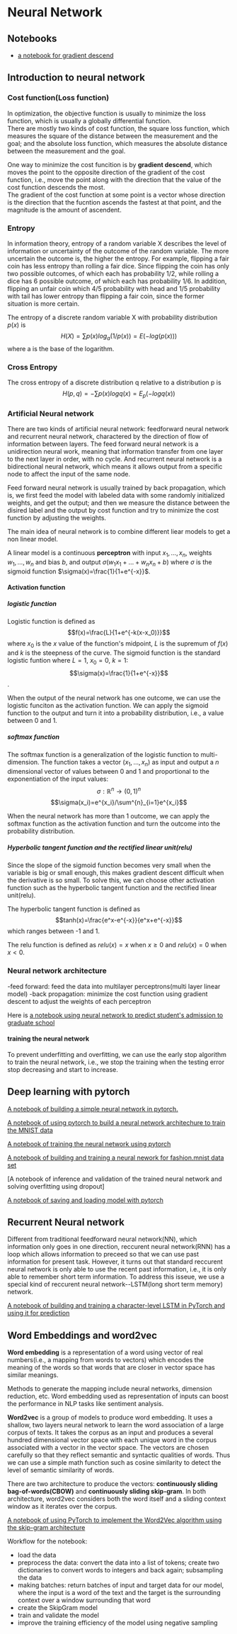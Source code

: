 # Neural Network
## Notebooks

- [a notebook for gradient descend](notebooks/GradientDescent.ipynb)
## Introduction to neural network
### Cost function(Loss function)
In optimization, the objective function is usually to minimize the loss function, which is usually a globally differential function.  
There are mostly two kinds of cost function, the square loss function, which  measures the square of the distance between the measurement and the goal; and the absolute loss function, which measures the absolute distance between the measurement and the goal.

One way to minimize the cost funcition is by **gradient descend**, which moves the point to the opposite direction of the gradient of the cost function, i.e., move the point along with the direction that the value of the cost function descends the most.  
The gradient of the cost function at some point is a vector whose direction is the direction that the fucntion ascends the fastest at that point, and the magnitude is the amount of ascendent.

### Entropy
In information theory, entropy of a random variable X describes the level of information or uncertainty of the outcome of the random variable. The more uncertain the outcome is, the higher the entropy. For example, flipping a fair coin has less entropy than rolling a fair dice. Since flipping the coin has only two possible outcomes, of which each has probability 1/2, while rolling a dice has 6 possible outcome, of which each has probability 1/6. In addition, flipping an unfair coin which 4/5 probability with head and 1/5 probability with tail has lower entropy than flipping a fair coin, since the former situation is more certain.

The entropy of a discrete random variable X with probability distribution $p(x)$ is 
$$H(X)=\sum p(x)log_a(1/p(x))=E(-log(p(x)))$$
where a is the base of the logarithm.

### Cross Entropy
The cross entropy of a discrete distribution q relative to a distribution p is 
$$H(p,q)=-\sum p(x)log q(x)=E_p(-log q(x))$$

### Artificial Neural network
There are two kinds of artificial neural network: feedforward neural network and recurrent neural network, charactered by the direction of flow of information between layers. The feed forward neural network is a unidirection neural work, meaning that information transfer from one layer to the next layer in order, with no cycle. And recurrent neural network is a bidirectional neural network, which means it allows output from a specific node to affect the input of the same node.

Feed forward neural network is usually trained by back propagation, which is, we first feed the model with labeled data with some randomly initialized weights, and get the output; and then we measure the distance between the disired label and the output by cost function and try to minimize the cost function by adjusting the weights.

The main idea of neural network is to combine different liear models to get a non linear model. 

A linear model is a continuous **perceptron** with input $x_1,\dots,x_n$, weights $w_1,\dots, w_n$ and bias $b$, and output $\sigma(w_1x_1+\dots+w_nx_n+b)$ where $\sigma$ is the sigmoid function $\sigma(x)=\frac{1}{1+e^{-x}}$.

#### Activation function
##### logistic function
Logistic function is defined as
$$f(x)=\frac{L}{1+e^{-k(x-x_0)}}$$
where $x_0$ is the $x$ value of the function's midpoint, $L$ is the supremum of $f(x)$ and $k$ is the steepness of the curve.
The sigmoid function is the standard logistic funtion where $L=1$, $x_0=0$, $k=1$:
$$\sigma(x)=\frac{1}{1+e^{-x}}$$.

When the output of the neural network has one outcome, we can use the logistic funciton as the activation function. We can apply the sigmoid function to the output and turn it into a probability distribution, i.e., a value between 0 and 1. 

##### softmax function
The softmax function is a generalization of the logistic function to multi-dimension. The function takes a vector $(x_1, \dots,x_n)$ as input and output a $n$ dimensional vector of values between 0 and 1 and proportional to the exponentiation of the input values:
$$\sigma: \mathbb{R}^{n}\to (0,1)^{n}$$
$$\sigma(x_i)=e^{x_i}/\sum^{n}_{i=1}e^{x_i}$$

When the neural network has more than 1 outcome, we can apply the softmax function as the activation function and turn the outcome into the probability distribution.

##### Hyperbolic tangent function and the rectified linear unit(relu)
Since the slope of the sigmoid function becomes very small when the variable is big or small enough, this makes gradient descent difficult when the derivative is so small. To solve this, we can choose other activation function such as the hyperbolic tangent function and the rectified linear unit(relu).

The hyperbolic tangent function is defined as
$$tanh(x)=\frac{e^x-e^{-x}}{e^x+e^{-x}}$$
which ranges between -1 and 1.

The relu function is defined as $relu(x)=x$ when $x\geq 0$ and $relu(x)=0$ when $x<0$.

### Neural network architecture
-feed forward: feed the data into multilayer perceptrons(multi layer linear model)
-back propagation: minimize the cost function using gradient descent to adjust the weights of each perceptron

Here is [a notebook using neural network to predict student's admission to graduate school](notebooks/StudentAdmissions.ipynb)

#### training the neural network
To prevent underfitting and overfitting, we can use the early stop algorithm to train the neural network, i.e., we stop the training when the testing error stop decreasing and start to increase.


## Deep learning with pytorch
[A notebook of building a simple neural network in pytorch.](notebooks/IntroductiontoDeepLearningwithPyTorch.ipynb)

[A notebook of using pytorch to build a neural network architechure to train the MNIST data](notebooks/NeuralnetworkswithPyTorch.ipynb)

[A notebook of training the neural network using pytorch](notebooks/TrainingNeuralNetworks.ipynb)

[A notebook of building and training a neural nework for fashion.mnist data set](notebooks/Fashion-MNIST.ipynb)

[A notebook of inference and validation of the trained neural network and solving overfitting using dropout]

[A notebook of saving and loading model with pytorch](notebooks/Part6-SavingandLoadingModels.ipynb)

## Recurrent Neural network
Different from traditional feedforward neural network(NN), which information only goes in one direction, reccurent neural network(RNN) has a loop which allows information to preceed so that we can use past information for present task. However, it turns out that standard reccurent neural network is only able to use the recent past information, i.e., it is only able to remember short term information. To address this isseue, we use a special kind of reccurent neural network--LSTM(long short term memory) network.

[A notebook of building and training a character-level LSTM in PyTorch and using it for prediction](notebooks/Character_Level_RNN.ipynb)


## Word Embeddings and word2vec

**Word embedding** is a representation of a word using vector of real numbers(i.e., a mapping from words to vectors) which encodes the meaning of the words so that words that are closer in vector space has similar meanings.

Methods to generate the mapping include neural networks, dimension reduction, etc. Word embedding used as representation of inputs can boost the performance in NLP tasks like sentiment analysis.

**Word2vec** is a group of models to produce word embedding. It uses a shallow, two layers neural network to learn the word association of a large corpus of texts. It takes the corpus as an input and produces a several hundred dimensional vector space with each unique word in the corpus associated with a vector in the vector space. The vectors are chosen carefully so that they reflect semantic and syntactic qualities of words. Thus we can use a simple math function such as cosine similarity to detect the level of semantic similarity of words.

There are two architecture to produce the vectors: **continuously sliding bag-of-words(CBOW)** and **continuously sliding skip-gram**. In both architecture, word2vec considers both the word itself and a sliding context window as it iterates over the corpus.

[A notebook of using PyTorch to implement the Word2Vec algorithm using the skip-gram architecture](notebooks/NegativeSamplingExercise.ipynb)

Workflow for the notebook:
- load the data
- preprocess the data: convert the data into a list of tokens; create two dictionaries to convert words to integers and back again; subsampling the data
- making batches: return batches of input and target data for our model, where the input is a word of the text and the target is the surrounding context over a window surrounding that word
- create the SkipGram model
- train and validate the model
- improve the training efficiency of the model using negative sampling
